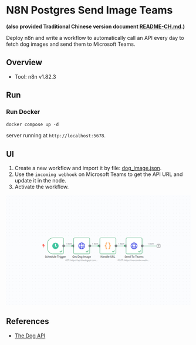 # N8N Postgres Send Image Teams

**(also provided Traditional Chinese version document [README-CH.md](README-CH.md).)**  


Deploy n8n and write a workflow to automatically call an API every day to fetch dog images and send them to Microsoft Teams.  

## Overview

- Tool: n8n v1.82.3


## Run

### Run Docker
```
docker compose up -d
```
server running at `http://localhost:5678`.  

## UI

1. Create a new workflow and import it by file: [dog_image.json](./dog_image.json).
2. Use the `incoming webhook` on Microsoft Teams to get the API URL and update it in the node.
3. Activate the workflow.

![UI](./ui.png)


## References

- [The Dog API](https://thedogapi.com/)